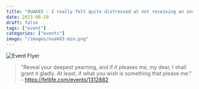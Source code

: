 ```yaml
---
title: "OUAK03 : I really felt quite distressed at not receiving an invitation."
date: 2023-08-19
draft: false
tags: ["event"]
categories: ["events"]
image: "/images/ouak03-min.png"
---
```


![Event Flyer](/images/ouak03-min.png)

> "Reveal your deepest yearning, and if it pleases me, my dear, I shall grant it gladly. At least, if what you wish is something that please me." - https://fetlife.com/events/1312882

